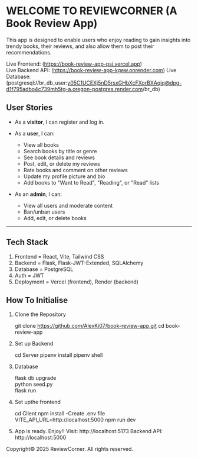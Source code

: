 # WELCOME TO REVIEWCORNER (A Book Review App)

This app is designed to enable users who enjoy reading to gain insights into trendy books, their reviews, and also allow them to post their recommendations.

Live Frontend: (https://book-review-app-psi.vercel.app)  
Live Backend API: (https://book-review-app-kgew.onrender.com)
Live Database: (postgresql://br_db_user:y05C1UCEXj5nD5rsxGHbXcFXorBXAqiq@dpg-d1f795adbo4c739mh5tg-a.oregon-postgres.render.com/br_db)


## User Stories

- As a **visitor**, I can register and log in.

- As a **user**, I can:
  - View all books
  - Search books by title or genre
  - See book details and reviews
  - Post, edit, or delete my reviews
  - Rate books and comment on other reviews
  - Update my profile picture and bio
  - Add books to "Want to Read", "Reading", or "Read" lists

- As an **admin**, I can:
  - View all users and moderate content
  - Ban/unban users
  - Add, edit, or delete books

---

## Tech Stack

1. Frontend = React, Vite, Tailwind CSS 
2. Backend = Flask, Flask-JWT-Extended, SQLAlchemy 
3. Database = PostgreSQL 
4. Auth = JWT 
5. Deployment = Vercel (frontend), Render (backend) 

## How To Initialise
1. Clone the Repository

   git clone https://github.com/AlexKi07/book-review-app.git
    cd book-review-app

3. Set up Backend

    cd Server
    pipenv install
    pipenv shell

3. Database
    
    flask db upgrade     
    python seed.py        
    flask run 

4. Set upthe  frontend
    
    cd Client
    npm install
    -Create .env file
    VITE_API_URL=http://localhost:5000
    npm run dev

5. App is ready. Enjoy!!
      Visit: http://localhost:5173
      Backend API: http://localhost:5000


Copyright©
2025 ReviewCorner. All rights reserved.


